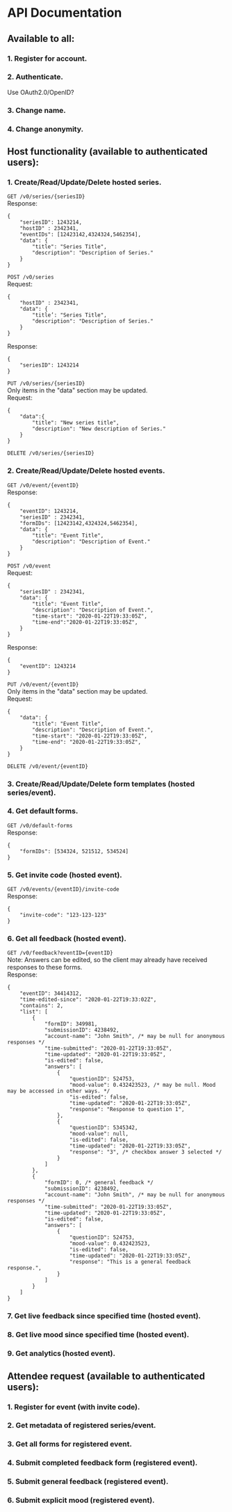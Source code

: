 # API Documentation

## Available to all: 
### 1.	Register for account. 

### 2.	Authenticate.
Use OAuth2.0/OpenID?

### 3.	Change name. 

### 4.	Change anonymity. 


## Host functionality (available to authenticated users): 
### 1.	Create/Read/Update/Delete hosted series. 

```GET /v0/series/{seriesID}```\
Response:
```
{
	"seriesID": 1243214,
	"hostID" : 2342341,
	"eventIDs": [12423142,4324324,5462354],
	"data": {
		"title": "Series Title",
		"description": "Description of Series."
	}
}
```

```POST /v0/series```\
Request:
```
{
	"hostID" : 2342341,
	"data": {
		"title’: "Series Title",
		"description": "Description of Series."
	}
}
```
Response:
```
{
	"seriesID": 1243214
}
```
```PUT /v0/series/{seriesID}```\
Only items in the "data" section may be updated.\
Request:
```
{
	"data":{
		"title": "New series title",
		"description": "New description of Series."
	}
}
```
```DELETE /v0/series/{seriesID}```

### 2.	Create/Read/Update/Delete hosted events. 
```GET /v0/event/{eventID}```\
Response:
```
{
	"eventID": 1243214,
	"seriesID" : 2342341,
	"formIDs": [12423142,4324324,5462354],
	"data": {
		"title": "Event Title",
		"description": "Description of Event."
	}
}
```

```POST /v0/event```\
Request:
```
{
	"seriesID" : 2342341,
	"data": {
		"title": "Event Title",
		"description": "Description of Event.",
		"time-start": "2020-01-22T19:33:05Z",
		"time-end":"2020-01-22T19:33:05Z",
	}
}
```
Response:
```
{
	"eventID": 1243214
}
```
```PUT /v0/event/{eventID}```\
Only items in the "data" section may be updated.\
Request:
```
{
	"data": {
		"title": "Event Title",
		"description": "Description of Event.",
		"time-start": "2020-01-22T19:33:05Z",
		"time-end": "2020-01-22T19:33:05Z",
	}
}
```
```DELETE /v0/event/{eventID}```



### 3.	Create/Read/Update/Delete form templates (hosted series/event). 
### 4.	Get default forms.

```GET /v0/default-forms```\
Response:
```
{
	"formIDs": [534324, 521512, 534524]
}
```
### 5.	Get invite code (hosted event). 

```GET /v0/events/{eventID}/invite-code```\
Response:
```
{
	"invite-code": "123-123-123"
}
```




### 6.	Get all feedback (hosted event). 

```GET /v0/feedback?eventID={eventID}```\
Note: Answers can be edited, so the client may already have received responses to these forms.\
Response:
```
{
	"eventID": 34414312,
	"time-edited-since": "2020-01-22T19:33:02Z",
	"contains": 2,
	"list": [
		{
			"formID": 349981,
			"submissionID": 4238492,
			"account-name": "John Smith", /* may be null for anonymous responses */
			"time-submitted": "2020-01-22T19:33:05Z",
			"time-updated": "2020-01-22T19:33:05Z",
			"is-edited": false,
			"answers": [
				{
					"questionID": 524753,
					"mood-value": 0.432423523, /* may be null. Mood may be accessed in other ways. */
					"is-edited": false,
					"time-updated": "2020-01-22T19:33:05Z",
					"response": "Response to question 1",
				},
				{
					"questionID": 5345342,
					"mood-value": null,
					"is-edited": false,
					"time-updated": "2020-01-22T19:33:05Z",
					"response": "3", /* checkbox answer 3 selected */
				}
			]
		},
		{
			"formID": 0, /* general feedback */
			"submissionID": 4238492,
			"account-name": "John Smith", /* may be null for anonymous responses */
			"time-submitted": "2020-01-22T19:33:05Z",
			"time-updated": "2020-01-22T19:33:05Z",
			"is-edited": false,
			"answers": [
				{
					"questionID": 524753,
					"mood-value": 0.432423523,
					"is-edited": false,
					"time-updated": "2020-01-22T19:33:05Z",
					"response": "This is a general feedback response.",
				}
			]
		}
	]
}
```

### 7.	Get live feedback since specified time (hosted event). 
### 8.	Get live mood since specified time (hosted event). 
### 9.	Get analytics (hosted event). 
## Attendee request (available to authenticated users): 
### 1.	Register for event (with invite code). 
### 2.	Get metadata of registered series/event. 
### 3.	Get all forms for registered event. 
### 4.	Submit completed feedback form (registered event). 
### 5.	Submit general feedback (registered event). 
### 6.	Submit explicit mood (registered event). 
